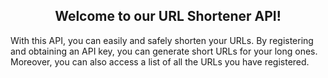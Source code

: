 
<h2 align="center">
 <b>Welcome to our URL Shortener API!</b>
</h2>

<p>
    With this API, you can easily and safely shorten your URLs. By registering and obtaining an API key, you can generate short URLs for your long ones. Moreover, you can also access a list of all the URLs you have registered.
</p>


